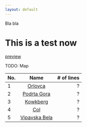 ```yaml
---
layout: default
---
```


Bla bla

# This is a test now

[preview](https://tilenmarc.github.io/Vipava-Valley-Bouldering/)

TODO: Map


| No.        | Name           | # of lines  
| --- |:-------------:| -----:
| 1   | [Orlovca](/Vipava-Valley-Bouldering/orlovca.html) | ? | 
| 2   | [Podrta Gora](/Vipava-Valley-Bouldering/podrta_gora.html) | ? |  
| 3   | [Kowkberg](/Vipava-Valley-Bouldering/kowkberg.html) | ? |  
| 4   | [Col](/Vipava-Valley-Bouldering/col.html) | ? |  
| 5   | [Vipavska Bela](/Vipava-Valley-Bouldering/vipavska_bela.html) | ? |  




